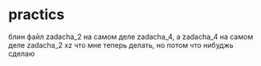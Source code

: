 # practics
блин файл zadacha_2 на самом деле zadacha_4, а zadacha_4 на самом деле zadacha_2 xz  что мне теперь делать, но потом что нибуджь сделаю 
